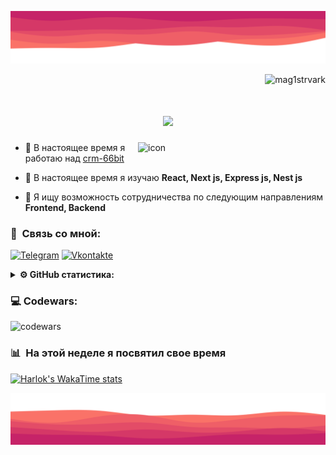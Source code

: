 ![MasterHead](assets/header.svg)
<p align="right"> <img src="https://komarev.com/ghpvc/?username=mag1strvark&label=Profile%20views&color=ff0019&style=flat" alt="mag1strvark" /> </p>

<h1 align="center">
    <img src="https://readme-typing-svg.herokuapp.com/?font=Righteous&size=35&center=true&vCenter=true&width=500&height=70&duration=4000&lines=Привет+всем+👋!;+Меня+зовут+Игорь;" />
</h1>


<img align="right" alt="icon" width="300" src="https://media.giphy.com/media/gzROsII7swwrm/giphy.gif">


- 🔭 В настоящее время я работаю над [crm-66bit](https://github.com/Mag1strVark/crm-66bit)

- 🌱 В настоящее время я изучаю **React, Next js, Express js, Nest js**

- 👯 Я ищу возможность сотрудничества по следующим направлениям **Frontend, Backend**

### 📕 &nbsp;**Связь со мной:**
[![Telegram](https://img.shields.io/badge/-Telegram-090909?style=for-the-badge&logo=telegram&logoColor=27A0D9)](https://t.me/vlas01ff)
[![Vkontakte](https://img.shields.io/badge/-Vkontakte-090909?style=for-the-badge&logo=Vk&logoColor=4F7DB3)](https://vk.com/6iva9)

</details>


<details>
  <summary><b>⚙️ GitHub статистика:</b></summary>

<div align=left>
<p><img width=390 align="center" src="https://github-readme-stats.vercel.app/api/top-langs?username=mag1strvark&show_icons=true&theme=dark&title_color=ffffff&text_color=ffffff&bg_color=000000&locale=en&layout=compact" alt="mag1strvark" /></p>
<p><img width=390 align="center" src="https://github-readme-stats.vercel.app/api?username=mag1strvark&show_icons=true&theme=dark&title_color=ffffff&text_color=ffffff&bg_color=000000&locale=en" alt="mag1strvark" /></p>
<p><img width=325 align="center" src="https://github-readme-streak-stats.herokuapp.com/?user=mag1strvark&theme=highcontrast" alt="mag1strvark" /></p>
</div>
</details>

<h3 align="left">💻 Codewars:</h3>

![codewars](https://www.codewars.com/users/Mag1strVark/badges/large)


### 📊 &nbsp;**На этой неделе я посвятил свое время**
[![Harlok's WakaTime stats](https://github-readme-stats.vercel.app/api/wakatime?username=mag1strvark&hide_title=true&hide_border=true&langs_count=5&bg_color=00000000&text_color=777)](https://github.com/anuraghazra/github-readme-stats)


![Footer](assets/footer.svg)

